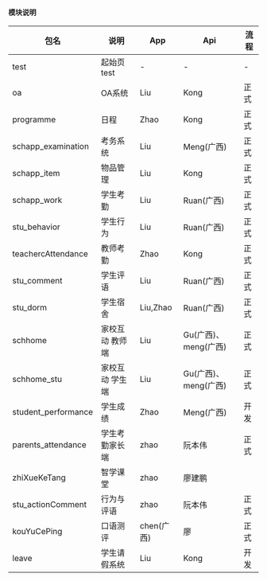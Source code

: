 #### 模块说明
包名|说明|App|Api|流程
-|-|-|-|-
test|起始页test|-|-|-
oa|OA系统|Liu|Kong|正式
programme|日程|Zhao|Kong|正式
schapp_examination|考务系统|Liu|Meng(广西)|正式
schapp_item|物品管理|Liu|Kong|正式
schapp_work|学生考勤|Liu|Ruan(广西)|正式
stu_behavior|学生行为|Liu|Ruan(广西)|正式
teachercAttendance|教师考勤|Zhao|Kong|正式
stu_comment|学生评语|Liu|Ruan(广西)|正式
stu_dorm|学生宿舍|Liu,Zhao|Ruan(广西)|正式
schhome|家校互动 教师端|Liu|Gu(广西)、meng(广西)|正式 
schhome_stu|家校互动 学生端|Liu|Gu(广西)、meng(广西)|正式
student_performance|学生成绩|Zhao|Meng(广西)|开发 <!-- 有滑动列表切换丢失的解决方法 index.html--> 
parents_attendance|学生考勤家长端|zhao|阮本伟|正式
zhiXueKeTang|智学课堂|zhao|廖建鹏
stu_actionComment|行为与评语|zhao|阮本伟|正式
kouYuCePing|口语测评|chen(广西)|廖|正式
leave|学生请假系统|Liu|Kong|开发
<!-- 
打包说明
1、注释vconsole
2、按需修改mainfest.json 里的版本号
3、修改storageKeyName 文件的以下内容：
	mod.key、注释console打印
 -->